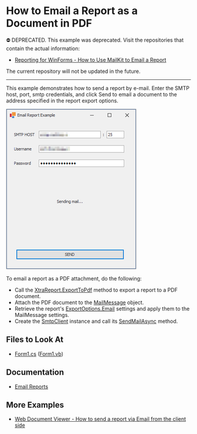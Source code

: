 # How to Email a Report as a Document in PDF

⛔ DEPRECATED. This example was deprecated. Visit the repositories that contain the actual information:

- [Reporting for WinForms - How to Use MailKit to Email a Report](https://github.com/DevExpress-Examples/reporting-winforms-mailkit-email-report-pdf)

The current repository will not be updated in the future. 

------

This example demonstrates how to send a report by e-mail. Enter the SMTP host, port, smtp credentials, and click Send to email a document to the address specified in the report export options. 

![App Screenshot](Images/screenshot.png)

To email a report as a PDF attachment, do the following:

* Call the [XtraReport.ExportToPdf](https://docs.devexpress.com/XtraReports/DevExpress.XtraReports.UI.XtraReport.ExportToPdf.overloads) method to export a report to a PDF document.
* Attach the PDF document to the [MailMessage](https://docs.microsoft.com/en-us/dotnet/api/system.net.mail.mailmessage) object.
* Retrieve the report's [ExportOptions.Email](https://docs.devexpress.com/CoreLibraries/DevExpress.XtraPrinting.EmailOptions) settings and apply them to the MailMessage settings.
* Create the [SmtpClient](https://docs.microsoft.com/en-us/dotnet/api/system.net.mail.smtpclient) instance and call its [SendMailAsync](https://docs.microsoft.com/en-us/dotnet/api/system.net.mail.smtpclient.sendmailasync) method.

<!-- default file list -->

## Files to Look At

- [Form1.cs](CS/Form1.cs) ([Form1.vb](VB/Form1.vb))

<!-- default file list end -->

## Documentation

- [Email Reports](https://docs.devexpress.com/XtraReports/17634/detailed-guide-to-devexpress-reporting/store-and-distribute-reports/export-reports/email-reports)

## More Examples

- [Web Document Viewer - How to send a report via Email from the client side](https://github.com/DevExpress-Examples/Reporting_web-document-viewer-how-to-send-a-report-via-email-from-the-client-side-t566760)
